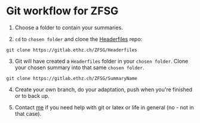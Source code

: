 # Git workflow for ZFSG

1. Choose a folder to contain your summaries.

2. `cd` to `chosen folder` and clone the [Headerfiles](https://gitlab.ethz.ch/ZFSG/Headerfiles) repo:

`git clone https://gitlab.ethz.ch/ZFSG/Headerfiles`

3. Git will have created a `Headerfiles` folder in your `chosen folder`. Clone your chosen summary into that same `chosen folder`. 

`git clone https://gitlab.ethz.ch/ZFSG/SummaryName`

4. Create your own branch, do your adaptation, push when you're finished or to back up.

5. Contact [me](mailto:muellegi@student.ethz.ch) if you need help with git or latex or life in general (no - not in that case).